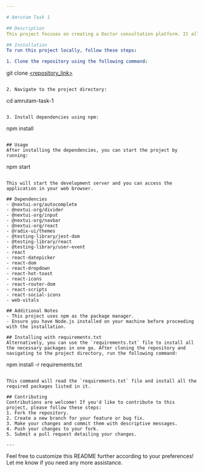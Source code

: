 ```yaml
---

# Amrutam Task 1

## Description
This project focuses on creating a Doctor consultation platform. It allows users to consult with doctors remotely. 

## Installation
To run this project locally, follow these steps:

1. Clone the repository using the following command:
   ```
   git clone [<repository_link>](https://github.com/zenrsr/amrutam-task-1.git)
   ```

2. Navigate to the project directory:
   ```
   cd amrutam-task-1
   ```

3. Install dependencies using npm:
   ```
   npm install
   ```

## Usage
After installing the dependencies, you can start the project by running:
```
npm start
```

This will start the development server and you can access the application in your web browser.

## Dependencies
- @nextui-org/autocomplete
- @nextui-org/divider
- @nextui-org/input
- @nextui-org/navbar
- @nextui-org/react
- @radix-ui/themes
- @testing-library/jest-dom
- @testing-library/react
- @testing-library/user-event
- react
- react-datepicker
- react-dom
- react-dropdown
- react-hot-toast
- react-icons
- react-router-dom
- react-scripts
- react-social-icons
- web-vitals

## Additional Notes
- This project uses npm as the package manager.
- Ensure you have Node.js installed on your machine before proceeding with the installation.

## Installing with requirements.txt
Alternatively, you can use the `requirements.txt` file to install all the necessary packages in one go. After cloning the repository and navigating to the project directory, run the following command:
```
npm install -r requirements.txt
```

This command will read the `requirements.txt` file and install all the required packages listed in it.

## Contributing
Contributions are welcome! If you'd like to contribute to this project, please follow these steps:
1. Fork the repository.
2. Create a new branch for your feature or bug fix.
3. Make your changes and commit them with descriptive messages.
4. Push your changes to your fork.
5. Submit a pull request detailing your changes.

---
```


Feel free to customize this README further according to your preferences! Let me know if you need any more assistance.
